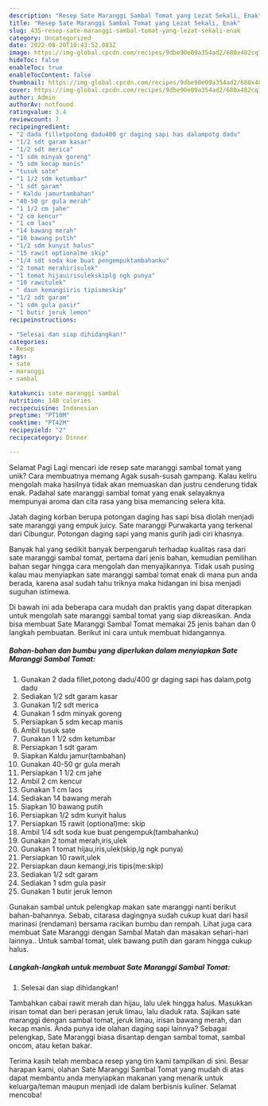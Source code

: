 ```yaml
---
description: "Resep Sate Maranggi Sambal Tomat yang Lezat Sekali, Enak"
title: "Resep Sate Maranggi Sambal Tomat yang Lezat Sekali, Enak"
slug: 435-resep-sate-maranggi-sambal-tomat-yang-lezat-sekali-enak
category: Uncategorized
date: 2022-08-20T10:43:52.083Z
image: https://img-global.cpcdn.com/recipes/9dbe90e09a354ad2/680x482cq70/sate-maranggi-sambal-tomat-foto-resep-utama.jpg
hideToc: false
enableToc: true
enableTocContent: false
thumbnail: https://img-global.cpcdn.com/recipes/9dbe90e09a354ad2/680x482cq70/sate-maranggi-sambal-tomat-foto-resep-utama.jpg
cover: https://img-global.cpcdn.com/recipes/9dbe90e09a354ad2/680x482cq70/sate-maranggi-sambal-tomat-foto-resep-utama.jpg
author: Admin
authorAv: notfound
ratingvalue: 3.4
reviewcount: 7
recipeingredient:
- "2 dada filletpotong dadu400 gr daging sapi has dalampotg dadu"
- "1/2 sdt garam kasar"
- "1/2 sdt merica"
- "1 sdm minyak goreng"
- "5 sdm kecap manis"
- "tusuk sate"
- "1 1/2 sdm ketumbar"
- "1 sdt garam"
- " Kaldu jamurtambahan"
- "40-50 gr gula merah"
- "1 1/2 cm jahe"
- "2 cm kencur"
- "1 cm laos"
- "14 bawang merah"
- "10 bawang putih"
- "1/2 sdm kunyit halus"
- "15 rawit optionalme skip"
- "1/4 sdt soda kue buat pengempuktambahanku"
- "2 tomat merahirisulek"
- "1 tomat hijauirisulekskiplg ngk punya"
- "10 rawitulek"
- " daun kemangiiris tipismeskip"
- "1/2 sdt garam"
- "1 sdm gula pasir"
- "1 butir jeruk lemon"
recipeinstructions:

- "Selesai dan siap dihidangkan!"
categories:
- Resep
tags:
- sate
- maranggi
- sambal

katakunci: sate maranggi sambal 
nutrition: 148 calories
recipecuisine: Indonesian
preptime: "PT10M"
cooktime: "PT42M"
recipeyield: "2"
recipecategory: Dinner

---
```



Selamat Pagi Lagi mencari ide resep sate maranggi sambal tomat yang unik? Cara membuatnya memang Agak susah-susah gampang. Kalau keliru mengolah maka hasilnya tidak akan memuaskan dan justru cenderung tidak enak. Padahal sate maranggi sambal tomat yang enak selayaknya mempunyai aroma dan cita rasa yang bisa memancing selera kita.


Jatah daging korban berupa potongan daging has sapi bisa diolah menjadi sate maranggi yang empuk juicy. Sate maranggi Purwakarta yang terkenal dari Cibungur. Potongan daging sapi yang manis gurih jadi ciri khasnya.

Banyak hal yang sedikit banyak berpengaruh terhadap kualitas rasa dari sate maranggi sambal tomat, pertama dari jenis bahan, kemudian pemilihan bahan segar hingga cara mengolah dan menyajikannya. Tidak usah pusing kalau mau menyiapkan sate maranggi sambal tomat enak di mana pun anda berada, karena asal sudah tahu triknya maka hidangan ini bisa menjadi suguhan istimewa.


Di bawah ini ada beberapa cara mudah dan praktis yang dapat diterapkan untuk mengolah sate maranggi sambal tomat yang siap dikreasikan. Anda bisa membuat Sate Maranggi Sambal Tomat memakai 25 jenis bahan dan 0 langkah pembuatan. Berikut ini cara untuk membuat hidangannya.

<!--inarticleads1-->

##### Bahan-bahan dan bumbu yang diperlukan dalam menyiapkan Sate Maranggi Sambal Tomat:

1. Gunakan 2 dada fillet,potong dadu/400 gr daging sapi has dalam,potg dadu
1. Sediakan 1/2 sdt garam kasar
1. Gunakan 1/2 sdt merica
1. Gunakan 1 sdm minyak goreng
1. Persiapkan 5 sdm kecap manis
1. Ambil tusuk sate
1. Gunakan 1 1/2 sdm ketumbar
1. Persiapkan 1 sdt garam
1. Siapkan  Kaldu jamur(tambahan)
1. Gunakan 40-50 gr gula merah
1. Persiapkan 1 1/2 cm jahe
1. Ambil 2 cm kencur
1. Gunakan 1 cm laos
1. Sediakan 14 bawang merah
1. Siapkan 10 bawang putih
1. Persiapkan 1/2 sdm kunyit halus
1. Persiapkan 15 rawit (optional)me: skip
1. Ambil 1/4 sdt soda kue buat pengempuk(tambahanku)
1. Gunakan 2 tomat merah,iris,ulek
1. Gunakan 1 tomat hijau,iris,ulek(skip,lg ngk punya)
1. Persiapkan 10 rawit,ulek
1. Persiapkan  daun kemangi,iris tipis(me:skip)
1. Sediakan 1/2 sdt garam
1. Sediakan 1 sdm gula pasir
1. Gunakan 1 butir jeruk lemon


Gunakan sambal untuk pelengkap makan sate maranggi nanti berikut bahan-bahannya. Sebab, citarasa dagingnya sudah cukup kuat dari hasil marinasi (rendaman) bersama racikan bumbu dan rempah. Lihat juga cara membuat Sate Maranggi dengan Sambal Matah dan masakan sehari-hari lainnya.. Untuk sambal tomat, ulek bawang putih dan garam hingga cukup halus. 

<!--inarticleads2-->

##### Langkah-langkah untuk membuat Sate Maranggi Sambal Tomat:


1. Selesai dan siap dihidangkan!

Tambahkan cabai rawit merah dan hijau, lalu ulek hingga halus. Masukkan irisan tomat dan beri perasan jeruk limau, lalu diaduk rata. Sajikan sate maranggi dengan sambal tomat, jeruk limau, irisan bawang merah, dan kecap manis. Anda punya ide olahan daging sapi lainnya? Sebagai pelengkap, Sate Maranggi biasa disantap dengan sambal tomat, sambal oncom, atau ketan bakar. 

Terima kasih telah membaca resep yang tim kami tampilkan di sini. Besar harapan kami, olahan Sate Maranggi Sambal Tomat yang mudah di atas dapat membantu anda menyiapkan makanan yang menarik untuk keluarga/teman maupun menjadi ide dalam berbisnis kuliner. Selamat mencoba!
